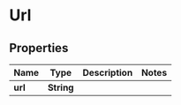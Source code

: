

# Url


## Properties

| Name | Type | Description | Notes |
|------------ | ------------- | ------------- | -------------|
|**url** | **String** |  |  |




